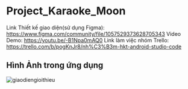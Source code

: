 # Project_Karaoke_Moon

Link Thiết kế giao diện(sử dụng Figma): https://www.figma.com/community/file/1057529373628705343
Video Demo: https://youtu.be/-B1Npa0mAQ0
Link làm việc nhóm Trello: https://trello.com/b/pogKnJr8/nh%C3%B3m-hkt-android-studio-code

## Hình Ảnh trong ứng dụng
![giaodiengioithieu](https://user-images.githubusercontent.com/58080859/151658130-ac18094e-7871-4cf9-a1cd-a1c1a344b63a.png)

